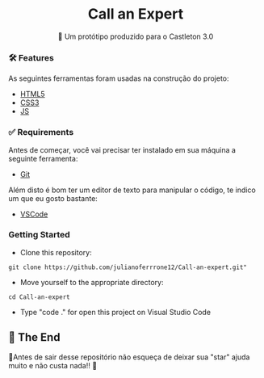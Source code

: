 <h1 align="center">
    Call an Expert
</h1>
<p align="center">🚀 Um protótipo produzido para o Castleton 3.0</p>

### 🛠 Features

As seguintes ferramentas foram usadas na construção do projeto:

- [HTML5](hhttps://www.devmedia.com.br/o-que-e-o-html5/25820)
- [CSS3](https://developer.mozilla.org/pt-BR/docs/Web/CSS)
- [JS](https://www.javascript.com)

### ✅ Requirements

Antes de começar, você vai precisar ter instalado em sua máquina a seguinte ferramenta:<br />
- [Git](https://git-scm.com)<br />

Além disto é bom ter um editor de texto para manipular o código, te indico um que eu gosto bastante:<br />
- [VSCode](https://code.visualstudio.com/)

### Getting Started 

- Clone this repository: 
```shell script
git clone https://github.com/julianoferrrone12/Call-an-expert.git"
```
- Move yourself to the appropriate directory: 
```shell script
cd Call-an-expert
```
- Type "code ." for open this project on Visual Studio Code

## 🚩 The End

🌟Antes de sair desse repositório não esqueça de deixar sua "star" ajuda muito e não custa nada!! 🌟



